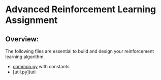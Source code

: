# Advanced Reinforcement Learning Assignment

## Overview:
The following files are essential to build and design your reinforcement learning algorithm.

- [common.py](common.py) with constants
- [util.py](uti